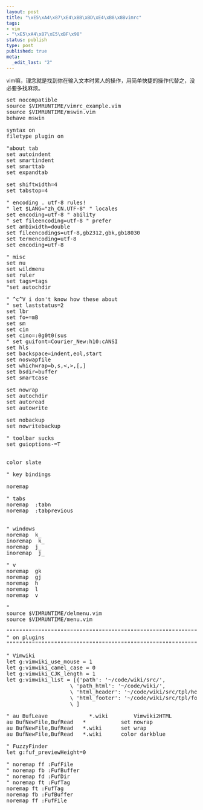 ```yaml
--- 
layout: post
title: "\xE5\xA4\x87\xE4\xBB\xBD\xE4\xB8\x8Bvimrc"
tags: 
- vim
- "\xE5\xA4\x87\xE5\xBF\x98"
status: publish
type: post
published: true
meta: 
  _edit_last: "2"
---
```

vim嘛，理念就是找到你在输入文本时累人的操作，用简单快捷的操作代替之，没必要多找麻烦。

<pre lang="bash">
set nocompatible
source $VIMRUNTIME/vimrc_example.vim
source $VIMRUNTIME/mswin.vim
behave mswin

syntax on 
filetype plugin on

"about tab
set autoindent
set smartindent
set smarttab 					
set expandtab 					

set shiftwidth=4 
set tabstop=4 

" encoding . utf-8 rules!
" let $LANG="zh_CN.UTF-8" " locales
set encoding=utf-8 " ability
" set fileencoding=utf-8 " prefer
set ambiwidth=double
set fileencodings=utf-8,gb2312,gbk,gb18030
set termencoding=utf-8
set encoding=utf-8

" misc
set nu
set wildmenu
set ruler
set tags=tags
"set autochdir

" ^c^V i don't know how these about
" set laststatus=2
set lbr
set fo+=mB 
set sm 
set cin
set cino=:0g0t0(sus 
" set guifont=Courier_New:h10:cANSI 
set hls 
set backspace=indent,eol,start 
set noswapfile
set whichwrap=b,s,<,>,[,] 
set bsdir=buffer
set smartcase

set nowrap 
set autochdir
set autoread
set autowrite

set nobackup
set nowritebackup
            
" toolbar sucks
set guioptions-=T


color slate

" key bindings

noremap <C-[>   <C-T>

" tabs
noremap <C-Right> :tabn<CR>
noremap <C-left> :tabprevious<CR>


" windows
noremap <C-Up> <C-W>k<C-W>_
inoremap <C-Up> <C-o><C-W>k<C-W>_
noremap <C-Down> <C-W>j<C-W>_
inoremap <C-Down> <C-o><C-W>j<C-W>_

" v
noremap <UP> gk
noremap <Down> gj
noremap <LEFT> h
noremap <Right> l
noremap <ESC> v<ESC>

"
source $VIMRUNTIME/delmenu.vim
source $VIMRUNTIME/menu.vim

"""""""""""""""""""""""""""""""""""""""""""""""""""""""""""""""""""""""""""""""""""""""""""""""""""""
" on plugins
"""""""""""""""""""""""""""""""""""""""""""""""""""""""""""""""""""""""""""""""""""""""""""""""""""""

" Vimwiki
let g:vimwiki_use_mouse = 1
let g:vimwiki_camel_case = 0
let g:vimwiki_CJK_length = 1
let g:vimwiki_list = [{'path': '~/code/wiki/src/',
                    \ 'path_html': '~/code/wiki/',
                    \ 'html_header': '~/code/wiki/src/tpl/head.tpl',
                    \ 'html_footer': '~/code/wiki/src/tpl/foot.tpl'}
                    \ ]

" au BufLeave             *.wiki		Vimwiki2HTML
au BufNewFile,BufRead   *           set nowrap
au BufNewFile,BufRead   *.wiki      set wrap
au BufNewFile,BufRead   *.wiki      color darkblue

" FuzzyFinder
let g:fuf_previewHeight=0 

" noremap ff :FufFile<cr>
" noremap fb :FufBuffer<cr>
" noremap fd :FufDir<cr>
" noremap ft :FufTag<cr>
noremap <Leader>ft :FufTag<cr>
noremap <Leader>fb :FufBuffer<cr>
noremap <Leader>ff :FufFile<cr>
</pre>
